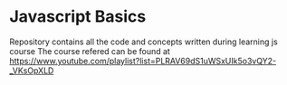 # Javascript Basics
 Repository contains all the code and concepts written during learning js course
 The course refered can be found at https://www.youtube.com/playlist?list=PLRAV69dS1uWSxUIk5o3vQY2-_VKsOpXLD
